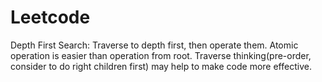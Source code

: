 # Leetcode

Depth First Search:
Traverse to depth first, then operate them.
Atomic operation is easier than operation from root.
Traverse thinking(pre-order, consider to do right children first) may help to make code more effective.